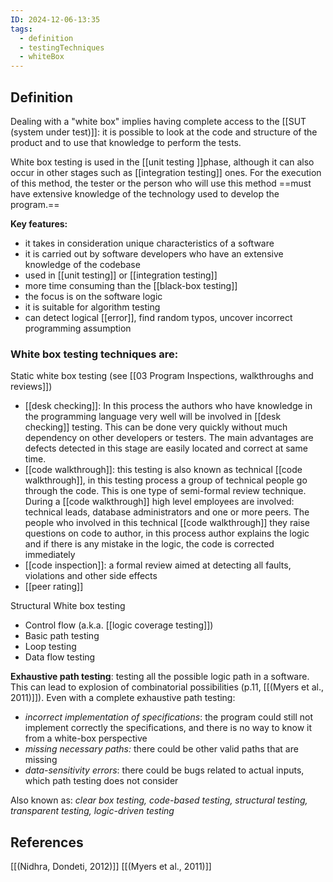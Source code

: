 ```yaml
---
ID: 2024-12-06-13:35
tags:
  - definition
  - testingTechniques
  - whiteBox
---
```

## Definition

Dealing with a "white box" implies having complete access to the [[SUT (system under test)]]: it is possible to look at the code and structure of the product and to use that knowledge to perform the tests.

White box testing is used in the [[unit testing ]]phase, although it can also occur in other stages such as [[integration testing]] ones. For the execution of this method, the tester or the person who will use this method ==must have extensive knowledge of the technology used to develop the program.==

**Key features:**
- it takes in consideration unique characteristics of a software
- it is carried out by software developers who have an extensive knowledge of the codebase
- used in [[unit testing]] or [[integration testing]]
- more time consuming than the [[black-box testing]]
- the focus is on the software logic
- it is suitable for algorithm testing
- can detect logical [[error]], find random typos, uncover incorrect programming assumption

### White box testing techniques are:

Static white box testing (see [[03 Program Inspections, walkthroughs and reviews]])
- [[desk checking]]: In this process the authors who have knowledge in the programming language very well will be involved in [[desk checking]] testing. This can be done very quickly without much dependency on other developers or testers. The main advantages are defects detected in this stage are easily located and correct at same time. 
- [[code walkthrough]]: this testing is also known as technical [[code walkthrough]], in this testing process a group of technical people go through the code. This is one type of semi-formal review technique. During a [[code walkthrough]] high level employees are involved: technical leads, database administrators and one or more peers. The people who involved in this technical [[code walkthrough]] they raise questions on code to author, in this process author explains the logic and if there is any mistake in the logic, the code is corrected immediately
- [[code inspection]]: a formal review aimed at detecting all faults, violations and other side effects
- [[peer rating]]

Structural White box testing
- Control flow (a.k.a. [[logic coverage testing]])
- Basic path testing
- Loop testing
- Data flow testing 

**Exhaustive path testing**: testing all the possible logic path in a software. This can lead to explosion of combinatorial possibilities (p.11, [[(Myers et al., 2011)]]). Even with a complete exhaustive path testing:
- *incorrect implementation of specifications*: the program could still not implement correctly the specifications, and there is no way to know it from a white-box perspective
- *missing necessary paths:* there could be other valid paths that are missing
- *data-sensitivity errors*: there could be bugs related to actual inputs, which path testing does not consider

Also known as: *clear box testing, code-based testing, structural testing, transparent testing, logic-driven testing*
## References
[[(Nidhra, Dondeti, 2012)]]
[[(Myers et al., 2011)]]